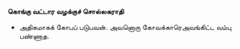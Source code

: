 **கொங்கு வட்டார வழக்குச் சொல்லகராதி**
- அதிகமாகக் கோபப் படுபவன். அவனொரு கோவக்காரெஅவங்கிட்ட வம்பு பண்ணாத.

